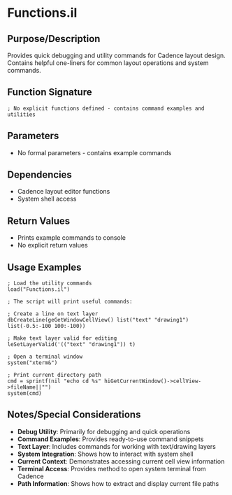 # Functions.il

## Purpose/Description
Provides quick debugging and utility commands for Cadence layout design. Contains helpful one-liners for common layout operations and system commands.

## Function Signature
```skill
; No explicit functions defined - contains command examples and utilities
```

## Parameters
- No formal parameters - contains example commands

## Dependencies
- Cadence layout editor functions
- System shell access

## Return Values
- Prints example commands to console
- No explicit return values

## Usage Examples
```skill
; Load the utility commands
load("Functions.il")

; The script will print useful commands:

; Create a line on text layer
dbCreateLine(geGetWindowCellView() list("text" "drawing1") list(-0.5:-100 100:-100))

; Make text layer valid for editing
leSetLayerValid('(("text" "drawing1")) t)

; Open a terminal window
system("xterm&")

; Print current directory path
cmd = sprintf(nil "echo cd %s" hiGetCurrentWindow()->cellView->fileName||"")
system(cmd)
```

## Notes/Special Considerations
- **Debug Utility**: Primarily for debugging and quick operations
- **Command Examples**: Provides ready-to-use command snippets
- **Text Layer**: Includes commands for working with text/drawing layers
- **System Integration**: Shows how to interact with system shell
- **Current Context**: Demonstrates accessing current cell view information
- **Terminal Access**: Provides method to open system terminal from Cadence
- **Path Information**: Shows how to extract and display current file paths